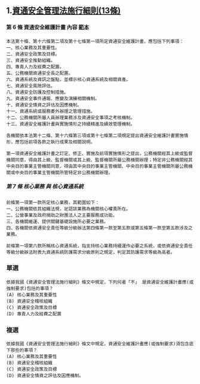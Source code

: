 ## 1.[資通安全管理法施行細則(13條)](https://law.moj.gov.tw/LawClass/LawAll.aspx?pcode=A0030303)
#### 第 6 條  資通安全維護計畫 內容  [範本](https://moda.gov.tw/ACS/laws/documents/680)
```
本法第十條、第十六條第二項及第十七條第一項所定資通安全維護計畫，應包括下列事項：
一、核心業務及其重要性。
二、資通安全政策及目標。
三、資通安全推動組織。
四、專責人力及經費之配置。
五、公務機關資通安全長之配置。
六、資通系統及資訊之盤點，並標示核心資通系統及相關資產。
七、資通安全風險評估。
八、資通安全防護及控制措施。
九、資通安全事件通報、應變及演練相關機制。
十、資通安全情資之評估及因應機制。
十一、資通系統或服務委外辦理之管理措施。
十二、公務機關所屬人員辦理業務涉及資通安全事項之考核機制。
十三、資通安全維護計畫與實施情形之持續精進及績效管理機制。

各機關依本法第十二條、第十六條第三項或第十七條第二項規定提出資通安全維護計畫實施情形，應包括前項各款之執行成果及相關說明。

第一項資通安全維護計畫之訂定、修正、實施及前項實施情形之提出，公務機關經其上級或監督機關同意，得由其上級、監督機關或其上級、監督機關所屬公務機關辦理；特定非公務機關經其中央目的事業主管機關同意，得由其中央目的事業主管機關、中央目的事業主管機關所屬公務機關或中央目的事業主管機關所管特定非公務機關辦理。
```
##### 第 7 條 核心業務 與  核心資通系統
```
前條第一項第一款所定核心業務，其範圍如下：
一、公務機關依其組織法規，足認該業務為機關核心權責所在。
二、公營事業及政府捐助之財團法人之主要服務或功能。
三、各機關維運、提供關鍵基礎設施所必要之業務。
四、各機關依資通安全責任等級分級辦法第四條第一款至第五款或第五條第一款至第五款涉及之業務。

前條第一項第六款所稱核心資通系統，指支持核心業務持續運作必要之系統，或依資通安全責任等級分級辦法附表九資通系統防護需求分級原則之規定，判定其防護需求等級為高者。
```
### 單選
```
依據我國《資通安全管理法施行細則》條文中規定，下列何者「不」 是資通安全維護計畫應(或強制要求)包括的事項？
(A) 核心業務及其重要性
(B) 資通安全稽核組織
(C) 資通安全政策及目標
(D) 專責人力及經費之配置
```
### 複選
```
依據我國《資通安全管理法施行細則》條文中規定，資通安全維護計畫應(或強制要求)須包含底下那些的事項？
(A) 核心業務及其重要性
(B) 資通安全稽核組織
(C) 資通安全政策及目標
(D) 資通安全情資之評估及因應機制。
```
